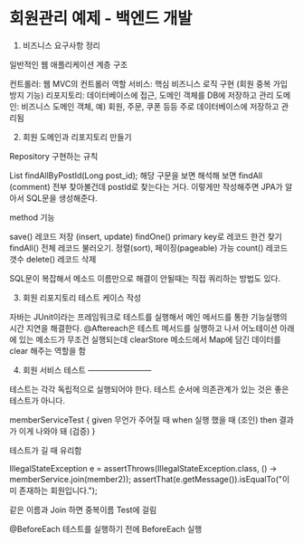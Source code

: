 회원관리 예제 - 백엔드 개발
=====================

1. 비즈니스 요구사항 정리

일반적인 웹 애플리케이션 계층 구조

컨트롤러: 웹 MVC의 컨트롤러 역할
서비스: 핵심 비즈니스 로직 구현 (회원 중복 가입 방지 기능)
리포지토리: 데이터베이스에 접근, 도메인 객체를 DB에 저장하고 관리
도메인: 비즈니스 도메인 객체, 예) 회원, 주문, 쿠폰 등등 주로 데이터베이스에 저장하고 관리됨

2. 회원 도메인과 리포지토리 만들기

Repository 구현하는 규칙

List<Comment> findAllByPostId(Long post_id); 해당 구문을 보면 해석해 보면 findAll (comment) 전부 찾아볼건데 postId로 찾는다는 거다. 이렇게만 작성해주면 JPA가 알아서 SQL문을 생성해준다.

 method	 기능

 save()	 레코드 저장 (insert, update)
 findOne()	 primary key로 레코드 한건 찾기
 findAll()	 전체 레코드 불러오기. 정렬(sort), 페이징(pageable) 가능
 count()	 레코드 갯수
 delete()	 레코드 삭제

SQL문이 복잡해서 메소드 이름만으로 해결이 안될때는 직접 쿼리하는 방법도 있다.
  
  
3. 회원 리포지토리 테스트 케이스 작성

자바는 JUnit이라는 프레임워크로 테스트를 실행해서 메인 메서드를 통한 기능실행의 시간 지연을 해결한다.
@Aftereach은 테스트 메서드를 실행하고 나서 어노테이션 아래에 있는 메소드가 무조건 실행되는데 clearStore 메소드에서 Map에 담긴 데이터를 clear 해주는 역할을 함 

4. 회원 서비스 테스트 
————————


테스트는 각각 독립적으로 실행되어야 한다. 테스트 순서에 의존관계가 있는 것은 좋은 테스트가 아니다.

memberServiceTest { 
given
	무언가 주어질 때 
when 
	실행 했을 때 (조인) 
then
	결과가 이게 나와야 돼 (검증)
}

테스트가 길 때 유리함

IllegalStateException e = assertThrows(IllegalStateException.class,
    () -> memberService.join(member2));
assertThat(e.getMessage()).isEqualTo("이미 존재하는 회원입니다.");
  
같은 이름과 Join 하면 
중복이름 Test에 걸림 

@BeforeEach
테스트를 실행하기 전에 BeforeEach 실행 
